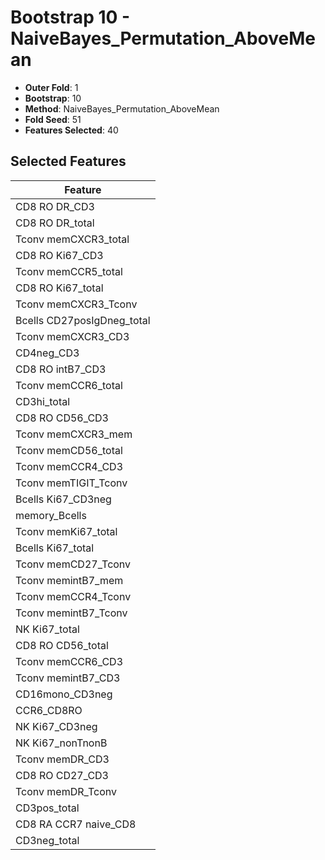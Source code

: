 # Bootstrap 10 - NaiveBayes_Permutation_AboveMean

- **Outer Fold**: 1
- **Bootstrap**: 10
- **Method**: NaiveBayes_Permutation_AboveMean
- **Fold Seed**: 51
- **Features Selected**: 40

## Selected Features

| Feature |
|---------|
| CD8 RO DR_CD3 |
| CD8 RO DR_total |
| Tconv memCXCR3_total |
| CD8  RO Ki67_CD3 |
| Tconv memCCR5_total |
| CD8 RO Ki67_total |
| Tconv memCXCR3_Tconv |
| Bcells CD27posIgDneg_total |
| Tconv memCXCR3_CD3 |
| CD4neg_CD3 |
| CD8 RO intB7_CD3 |
| Tconv memCCR6_total |
| CD3hi_total |
| CD8 RO CD56_CD3 |
| Tconv memCXCR3_mem |
| Tconv memCD56_total |
| Tconv memCCR4_CD3 |
| Tconv memTIGIT_Tconv |
| Bcells Ki67_CD3neg |
| memory_Bcells |
| Tconv memKi67_total |
| Bcells Ki67_total |
| Tconv memCD27_Tconv |
| Tconv memintB7_mem |
| Tconv memCCR4_Tconv |
| Tconv memintB7_Tconv |
| NK Ki67_total |
| CD8 RO CD56_total |
| Tconv memCCR6_CD3 |
| Tconv memintB7_CD3 |
| CD16mono_CD3neg |
| CCR6_CD8RO |
| NK Ki67_CD3neg |
| NK Ki67_nonTnonB |
| Tconv memDR_CD3 |
| CD8 RO CD27_CD3 |
| Tconv memDR_Tconv |
| CD3pos_total |
| CD8 RA CCR7 naive_CD8 |
| CD3neg_total |
